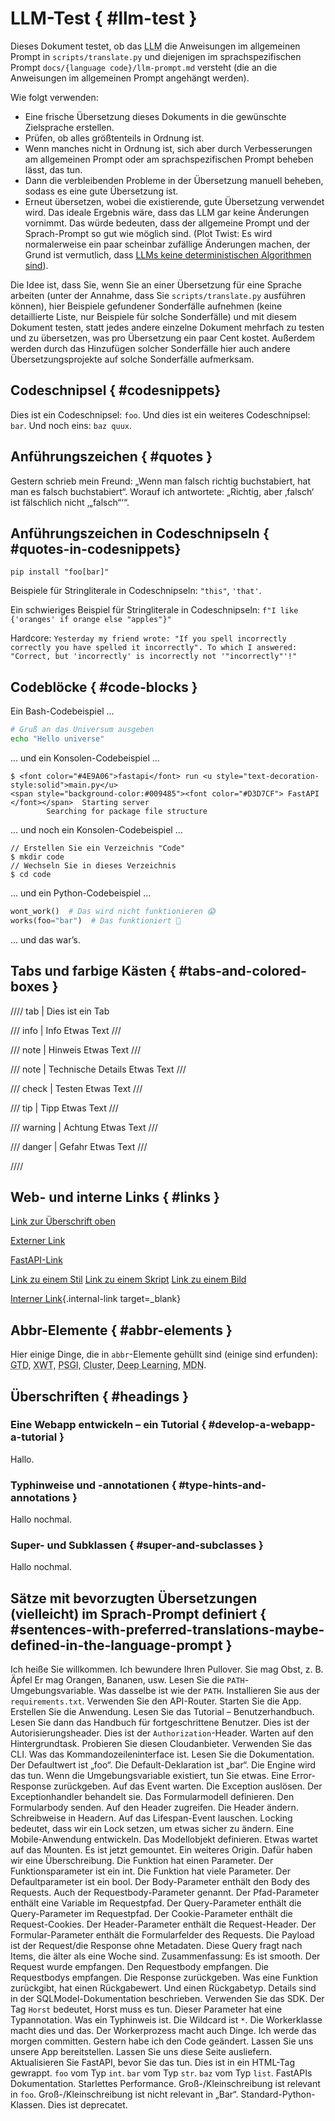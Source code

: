 # LLM-Test { #llm-test }

Dieses Dokument testet, ob das <abbr title="Large Language Model – Großes Sprachmodell">LLM</abbr> die Anweisungen im allgemeinen Prompt in `scripts/translate.py` und diejenigen im sprachspezifischen Prompt `docs/{language code}/llm-prompt.md` versteht (die an die Anweisungen im allgemeinen Prompt angehängt werden).

Wie folgt verwenden:

* Eine frische Übersetzung dieses Dokuments in die gewünschte Zielsprache erstellen.
* Prüfen, ob alles größtenteils in Ordnung ist.
* Wenn manches nicht in Ordnung ist, sich aber durch Verbesserungen am allgemeinen Prompt oder am sprachspezifischen Prompt beheben lässt, das tun.
* Dann die verbleibenden Probleme in der Übersetzung manuell beheben, sodass es eine gute Übersetzung ist.
* Erneut übersetzen, wobei die existierende, gute Übersetzung verwendet wird. Das ideale Ergebnis wäre, dass das LLM gar keine Änderungen vornimmt. Das würde bedeuten, dass der allgemeine Prompt und der Sprach-Prompt so gut wie möglich sind. (Plot Twist: Es wird normalerweise ein paar scheinbar zufällige Änderungen machen, der Grund ist vermutlich, dass <a href="https://doublespeak.chat/#/handbook#deterministic-output" class="external-link" target="_blank">LLMs keine deterministischen Algorithmen sind</a>).

Die Idee ist, dass Sie, wenn Sie an einer Übersetzung für eine Sprache arbeiten (unter der Annahme, dass Sie `scripts/translate.py` ausführen können), hier Beispiele gefundener Sonderfälle aufnehmen (keine detaillierte Liste, nur Beispiele für solche Sonderfälle) und mit diesem Dokument testen, statt jedes andere einzelne Dokument mehrfach zu testen und zu übersetzen, was pro Übersetzung ein paar Cent kostet. Außerdem werden durch das Hinzufügen solcher Sonderfälle hier auch andere Übersetzungsprojekte auf solche Sonderfälle aufmerksam.

## Codeschnipsel { #codesnippets}

Dies ist ein Codeschnipsel: `foo`. Und dies ist ein weiteres Codeschnipsel: `bar`. Und noch eins: `baz quux`.

## Anführungszeichen { #quotes }

Gestern schrieb mein Freund: „Wenn man falsch richtig buchstabiert, hat man es falsch buchstabiert“. Worauf ich antwortete: „Richtig, aber ‚falsch‘ ist fälschlich nicht ‚„falsch“‘“.

## Anführungszeichen in Codeschnipseln { #quotes-in-codesnippets}

`pip install "foo[bar]"`

Beispiele für Stringliterale in Codeschnipseln: `"this"`, `'that'`.

Ein schwieriges Beispiel für Stringliterale in Codeschnipseln: `f"I like {'oranges' if orange else "apples"}"`

Hardcore: `Yesterday my friend wrote: "If you spell incorrectly correctly you have spelled it incorrectly". To which I answered: "Correct, but 'incorrectly' is incorrectly not '"incorrectly"'!"`

## Codeblöcke { #code-blocks }

Ein Bash-Codebeispiel ...

```bash
# Gruß an das Universum ausgeben
echo "Hello universe"
```

... und ein Konsolen-Codebeispiel ...

```console
$ <font color="#4E9A06">fastapi</font> run <u style="text-decoration-style:solid">main.py</u>
<span style="background-color:#009485"><font color="#D3D7CF"> FastAPI </font></span>  Starting server
        Searching for package file structure
```

... und noch ein Konsolen-Codebeispiel ...

```console
// Erstellen Sie ein Verzeichnis "Code"
$ mkdir code
// Wechseln Sie in dieses Verzeichnis
$ cd code
```

... und ein Python-Codebeispiel ...

```Python
wont_work()  # Das wird nicht funktionieren 😱
works(foo="bar")  # Das funktioniert 🎉
```

... und das war’s.

## Tabs und farbige Kästen { #tabs-and-colored-boxes }

//// tab | Dies ist ein Tab

/// info | Info
Etwas Text
///

/// note | Hinweis
Etwas Text
///

/// note | Technische Details
Etwas Text
///

/// check | Testen
Etwas Text
///

/// tip | Tipp
Etwas Text
///

/// warning | Achtung
Etwas Text
///

/// danger | Gefahr
Etwas Text
///

////

## Web- und interne Links { #links }

[Link zur Überschrift oben](#codesnippets)

<a href="https://sqlmodel.tiangolo.com/" class="external-link" target="_blank">Externer Link</a>

<a href="https://fastapi.tiangolo.com/de/the/link/#target" class="external-link" target="_blank">FastAPI-Link</a>

<a href="https://fastapi.tiangolo.com/css/styles.css" class="external-link" target="_blank">Link zu einem Stil</a>
<a href="https://fastapi.tiangolo.com/js/logic.js" class="external-link" target="_blank">Link zu einem Skript</a>
<a href="https://fastapi.tiangolo.com/img/foo.jpg" class="external-link" target="_blank">Link zu einem Bild</a>

[Interner Link](foo.md#bar){.internal-link target=_blank}

## Abbr-Elemente { #abbr-elements }

Hier einige Dinge, die in `abbr`-Elemente gehüllt sind (einige sind erfunden): <abbr title="Getting Things Done – Dinge erledigt bekommen">GTD</abbr>, <abbr title="XML-Web-Token">XWT</abbr>, <abbr title="Paralleles Server-Gateway-Interface">PSGI</abbr>, <abbr title="Eine Gruppe von Maschinen, die so konfiguriert sind, dass sie verbunden sind und in irgendeiner Weise zusammenarbeiten.">Cluster</abbr>, <abbr title="Eine Methode des maschinellen Lernens, die künstliche neuronale Netze mit zahlreichen verdeckten Schichten zwischen Eingabe- und Ausgabeschichten verwendet und dabei eine umfassende interne Struktur entwickelt">Deep Learning</abbr>, <abbr title="Mozilla Developer Network – Mozilla-Entwicklernetzwerk: Dokumentation für Entwickler, geschrieben von den Firefox-Leuten">MDN</abbr>.

## Überschriften { #headings }

### Eine Webapp entwickeln – ein Tutorial { #develop-a-webapp-a-tutorial }

Hallo.

### Typhinweise und -annotationen { #type-hints-and-annotations }

Hallo nochmal.

### Super- und Subklassen { #super-and-subclasses }

Hallo nochmal.

## Sätze mit bevorzugten Übersetzungen (vielleicht) im Sprach-Prompt definiert { #sentences-with-preferred-translations-maybe-defined-in-the-language-prompt }

Ich heiße Sie willkommen.
Ich bewundere Ihren Pullover.
Sie mag Obst, z. B. Äpfel
Er mag Orangen, Bananen, usw.
Lesen Sie die `PATH`-Umgebungsvariable.
Was dasselbe ist wie der `PATH`.
Installieren Sie aus der `requirements.txt`.
Verwenden Sie den API-Router.
Starten Sie die App.
Erstellen Sie die Anwendung.
Lesen Sie das Tutorial – Benutzerhandbuch.
Lesen Sie dann das Handbuch für fortgeschrittene Benutzer.
Dies ist der Autorisierungsheader.
Dies ist der `Authorization`-Header.
Warten auf den Hintergrundtask.
Probieren Sie diesen Cloudanbieter.
Verwenden Sie das CLI.
Was das Kommandozeileninterface ist.
Lesen Sie die Dokumentation.
Der Defaultwert ist „foo“.
Die Default-Deklaration ist „bar“.
Die Engine wird das tun.
Wenn die Umgebungsvariable existiert, tun Sie etwas.
Eine Error-Response zurückgeben.
Auf das Event warten.
Die Exception auslösen.
Der Exceptionhandler behandelt sie.
Das Formularmodell definieren.
Den Formularbody senden.
Auf den Header zugreifen.
Die Header ändern.
Schreibweise in Headern.
Auf das Lifespan-Event lauschen.
Locking bedeutet, dass wir ein Lock setzen, um etwas sicher zu ändern.
Eine Mobile-Anwendung entwickeln.
Das Modellobjekt definieren.
Etwas wartet auf das Mounten.
Es ist jetzt gemountet.
Ein weiteres Origin.
Dafür haben wir eine Überschreibung.
Die Funktion hat einen Parameter.
Der Funktionsparameter ist ein int.
Die Funktion hat viele Parameter.
Der Defaultparameter ist ein bool.
Der Body-Parameter enthält den Body des Requests.
Auch der Requestbody-Parameter genannt.
Der Pfad-Parameter enthält eine Variable im Requestpfad.
Der Query-Parameter enthält die Query-Parameter im Requestpfad.
Der Cookie-Parameter enthält die Request-Cookies.
Der Header-Parameter enthält die Request-Header.
Der Formular-Parameter enthält die Formularfelder des Requests.
Die Payload ist der Request/die Response ohne Metadaten.
Diese Query fragt nach Items, die älter als eine Woche sind.
Zusammenfassung: Es ist smooth.
Der Request wurde empfangen.
Den Requestbody empfangen.
Die Requestbodys empfangen.
Die Response zurückgeben.
Was eine Funktion zurückgibt, hat einen Rückgabewert.
Und einen Rückgabetyp.
Details sind in der SQLModel-Dokumentation beschrieben.
Verwenden Sie das SDK.
Der Tag `Horst` bedeutet, Horst muss es tun.
Dieser Parameter hat eine Typannotation.
Was ein Typhinweis ist.
Die Wildcard ist `*`.
Die Workerklasse macht dies und das.
Der Workerprozess macht auch Dinge.
Ich werde das morgen committen.
Gestern habe ich den Code geändert.
Lassen Sie uns unsere App bereitstellen.
Lassen Sie uns diese Seite ausliefern.
Aktualisieren Sie FastAPI, bevor Sie das tun.
Dies ist in ein HTML-Tag gewrappt.
`foo` vom Typ `int`.
`bar` vom Typ `str`.
`baz` vom Typ `list`.
FastAPIs Dokumentation.
Starlettes Performance.
Groß-/Klein­schrei­bung ist relevant in `foo`.
Groß-/Klein­schrei­bung ist nicht relevant in „Bar“.
Standard-Python-Klassen.
Dies ist deprecatet.
